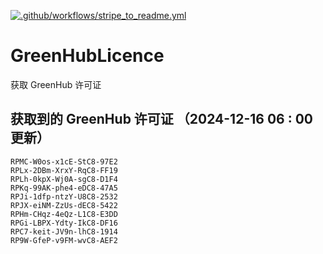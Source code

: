[![.github/workflows/stripe_to_readme.yml](https://github.com/zjx-kimi/GreenHubLicence/actions/workflows/stripe_to_readme.yml/badge.svg)](https://github.com/zjx-kimi/GreenHubLicence/actions/workflows/stripe_to_readme.yml)
# GreenHubLicence
获取 GreenHub 许可证
## 获取到的 GreenHub 许可证 （2024-12-16 06 : 00 更新）
```
RPMC-W0os-x1cE-StC8-97E2
RPLx-2DBm-XrxY-RqC8-FF19
RPLh-0kpX-Wj0A-sgC8-D1F4
RPKq-99AK-phe4-eDC8-47A5
RPJi-1dfp-ntzY-U8C8-2532
RPJX-eiNM-ZzUs-dEC8-5422
RPHm-CHqz-4eQz-L1C8-E3DD
RPGi-LBPX-Ydty-IkC8-DF16
RPC7-keit-JV9n-lhC8-1914
RP9W-GfeP-v9FM-wvC8-AEF2
```

